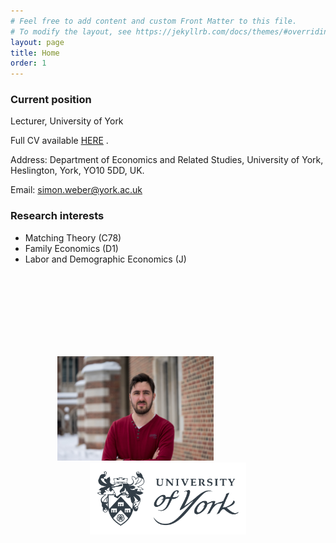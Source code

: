 ```yaml
---
# Feel free to add content and custom Front Matter to this file.
# To modify the layout, see https://jekyllrb.com/docs/themes/#overriding-theme-defaults
layout: page
title: Home
order: 1
---
```



### Current position
Lecturer, University of York

Full CV available [HERE](https://www.dropbox.com/s/qjvrt75flyml7pd/CV_WeberSimon.pdf?dl=0) .

Address: Department of Economics and Related Studies, University of York, Heslington, York, YO10 5DD, UK.

Email: simon.weber@york.ac.uk

### Research interests
- Matching Theory (C78)
- Family Economics (D1)
- Labor and Demographic Economics (J)




<p align="middle" >
<img src="/images/20180211-DSC07100.jpg" width="250">
<img height="300" hspace="50">
<img src="/images/universityofyork.png" width="250">
</p>



<!---
![profile](/images/20180211-DSC07100.jpg "title")
<img width="200" height="200"src="https://github.com/webersimon/webersimon.github.io/blob/bafd7f0089c505117e7baa97c11bf843e4d9e598/images/20180211-DSC07100.jpg"/>
--->


